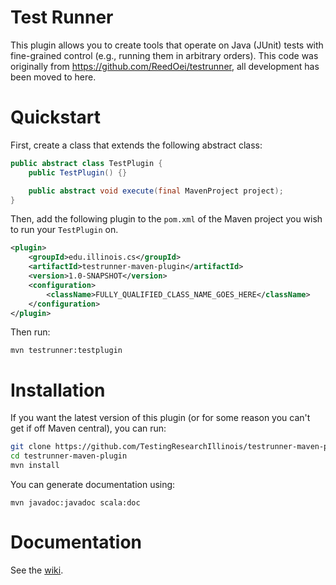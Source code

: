 # Test Runner

This plugin allows you to create tools that operate on Java (JUnit) tests with fine-grained control (e.g., running them in arbitrary orders).
This code was originally from https://github.com/ReedOei/testrunner, all development has been moved to here.

# Quickstart

First, create a class that extends the following abstract class:

```java
public abstract class TestPlugin {
    public TestPlugin() {}

    public abstract void execute(final MavenProject project);
}
```

Then, add the following plugin to the `pom.xml` of the Maven project you wish to run your `TestPlugin` on.

```xml
<plugin>
	<groupId>edu.illinois.cs</groupId>
	<artifactId>testrunner-maven-plugin</artifactId>
	<version>1.0-SNAPSHOT</version>
	<configuration>
		<className>FULLY_QUALIFIED_CLASS_NAME_GOES_HERE</className>
	</configuration>
</plugin>
```

Then run:

```
mvn testrunner:testplugin
```

# Installation

If you want the latest version of this plugin (or for some reason you can't get if off Maven central), you can run:

```bash
git clone https://github.com/TestingResearchIllinois/testrunner-maven-plugin
cd testrunner-maven-plugin
mvn install
```

You can generate documentation using:
```
mvn javadoc:javadoc scala:doc
```
# Documentation

See the [wiki](https://github.com/TestingResearchIllinois/testrunner/wiki).
